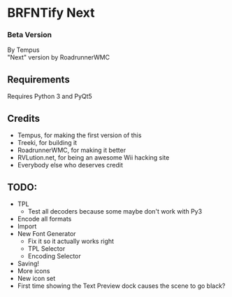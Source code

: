 # BRFNTify Next
### Beta Version

By Tempus  
"Next" version by RoadrunnerWMC

## Requirements

Requires Python 3 and PyQt5

## Credits
 * Tempus, for making the first version of this
 * Treeki, for building it
 * RoadrunnerWMC, for making it better
 * RVLution.net, for being an awesome Wii hacking site
 * Everybody else who deserves credit

## TODO:
 * TPL
   - Test all decoders because some maybe don't work with Py3
 * Encode all formats
 * Import
 * New Font Generator
   - Fix it so it actually works right
   - TPL Selector
   - Encoding Selector
 * Saving!
 * More icons
 * New icon set
 * First time showing the Text Preview dock causes the scene to go black?
